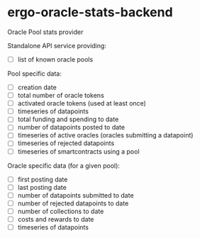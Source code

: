 # ergo-oracle-stats-backend
Oracle Pool stats provider

Standalone API service providing:
- [ ] list of known oracle pools

Pool specific data:
- [ ] creation date
- [ ] total number of oracle tokens
- [ ] activated oracle tokens (used at least once)
- [ ] timeseries of datapoints
- [ ] total funding and spending to date
- [ ] number of datapoints posted to date
- [ ] timeseries of active oracles (oracles submitting a datapoint)
- [ ] timeseries of rejected datapoints
- [ ] timeseries of smartcontracts using a pool

Oracle specific data (for a given pool):
- [ ] first posting date
- [ ] last posting date
- [ ] number of datapoints submitted to date
- [ ] number of rejected datapoints to date
- [ ] number of collections to date
- [ ] costs and rewards to date
- [ ] timeseries of datapoints
